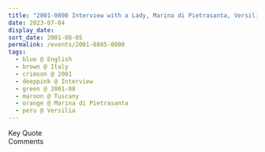 ```yaml
---
title: "2001-0800 Interview with a Lady, Marina di Pietrasanta, Versilia, Tuscany, Italy"
date: 2023-07-04
display_date: 
sort_date: 2001-08-05
permalink: /events/2001-0805-0800
tags:
  - blue @ English
  - brown @ Italy
  - crimson @ 2001
  - deeppink @ Interview
  - green @ 2001-08
  - maroon @ Tuscany
  - orange @ Marina di Pietrasanta
  - peru @ Versilia
---
```


<wave-list>
  <list-title color="green" width="75">Key Quote</list-title>
  <list-item color="BlanchedAlmond"  width="200"></list-item>
  <list-item color="Lavender"></list-item>
  <list-item color="BlanchedAlmond"></list-item>
</wave-list>

<br>

<wave-list>
  <list-title color="green" width="75">Comments</list-title>
  <list-item color="BlanchedAlmond"  width="200"></list-item>
  <list-item color="Lavender"></list-item>
  <list-item color="BlanchedAlmond"></list-item>
</wave-list>